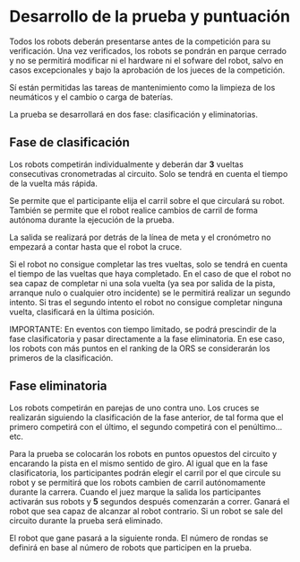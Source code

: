 # Desarrollo de la prueba y puntuación

Todos los robots deberán presentarse antes de la competición para su verificación. Una vez verificados, los robots se pondrán en parque cerrado y no se permitirá modificar ni el hardware ni el sofware del robot, salvo en casos excepcionales y bajo la aprobación de los jueces de la competición.

Sí están permitidas las tareas de mantenimiento como la limpieza de los neumáticos y el cambio o carga de baterías.

La prueba se desarrollará en dos fase: clasificación y eliminatorias.

## Fase de clasificación

Los robots competirán individualmente y deberán dar **3** vueltas consecutivas cronometradas al circuito. Solo se tendrá en cuenta el tiempo de la vuelta más rápida.

Se permite que el participante elija el carril sobre el que circulará su robot. También se permite que el robot realice cambios de carril de forma autónoma durante la ejecución de la prueba.

La salida se realizará por detrás de la línea de meta y el cronómetro no empezará a contar hasta que el robot la cruce.

Si el robot no consigue completar las tres vueltas, solo se tendrá en cuenta el tiempo de las vueltas que haya completado. En el caso de que el robot no sea capaz de completar ni una sola vuelta (ya sea por salida de la pista, arranque nulo o cualquier otro incidente) se le permitirá realizar un segundo intento. Si tras el segundo intento el robot no consigue completar ninguna vuelta, clasificará en la última posición.

IMPORTANTE: En eventos con tiempo limitado, se podrá prescindir de la fase clasificatoria y pasar directamente a la fase eliminatoria. En ese caso, los robots con más puntos en el ranking de la ORS se considerarán los primeros de la clasificación.

## Fase eliminatoria

Los robots competirán en parejas de uno contra uno. Los cruces se realizarán siguiendo la clasificación de la fase anterior, de tal forma que el primero competirá con el último, el segundo competirá con el penúltimo... etc.

Para la prueba se colocarán los robots en puntos opuestos del circuito y encarando la pista en el mismo sentido de giro. Al igual que en la fase clasificatoria, los participantes podrán elegir el carril por el que circule su robot y se permitirá que los robots cambien de carril autónomamente durante la carrera. Cuando el juez marque la salida los participantes activarán sus robots y **5** segundos después comenzarán a correr. Ganará el robot que sea capaz de alcanzar al robot contrario. Si un robot se sale del circuito durante la prueba será eliminado.

El robot que gane pasará a la siguiente ronda. El número de rondas se definirá en base al número de robots que participen en la prueba.

